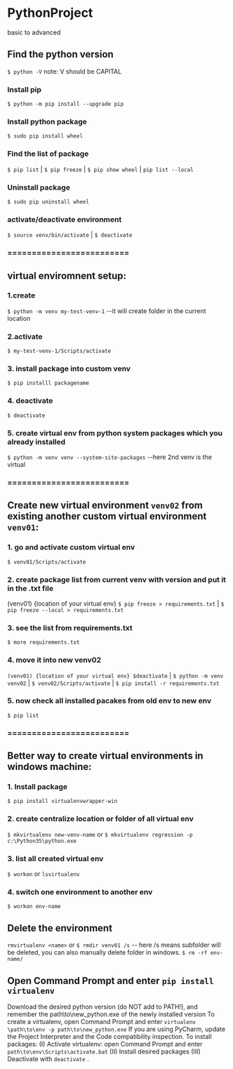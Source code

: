 # PythonProject
basic to advanced
## Find the python version
`$ python -V`  note: V should be CAPITAL

### Install pip
`$ python -m pip install --upgrade pip`

### Install python package
`$ sudo pip install wheel`

### Find the list of package
`$ pip list` | `$ pip freeze` | `$ pip show wheel` | `pip list --local`

### Uninstall package
`$ sudo pip uninstall wheel`

### activate/deactivate environment 
`$ source venv/bin/activate` | 
`$ deactivate`

### ========================= 
## virtual enviromnent setup:
### 1.create
`$ python -m venv my-test-venv-1` --it will create folder in the current location

### 2.activate
`$ my-test-venv-1/Scripts/activate`

### 3. install package into custom venv
`$ pip installl packagename`

### 4. deactivate
`$ deactivate`

### 5. create virtual env from python system packages which you already installed
`$ python -m venv venv --system-site-packages` --here 2nd venv is the virtual

### =========================

## Create new virtual environment `venv02` from existing another custom virtual environment `venv01`:
### 1. go and activate custom virtual env
`$ venv01/Scripts/activate`
### 2. create package list from current venv with version and put it in the .txt file
(venv01) {location of your virtual env} `$ pip freeze > requirements.txt` | `$ pip freeze --local > requirements.txt`
### 3. see the list from requirements.txt
`$ more requirements.txt`
### 4. move it into new venv02
`(venv01) {location of your virtual env} $deactivate` | 
`$ python -m venv venv02` | 
`$ venv02/Scripts/activate` |
`$ pip install -r requirements.txt`
### 5. now check all installed pacakes from old env to new env
`$ pip list`
### =========================

## Better way to create virtual environments in windows machine:
### 1. Install package 
`$ pip install virtualenvwrapper-win`

### 2. create centralize location or folder of all virtual env
`$ mkvirtualenv new-venv-name` or 
`$ mkvirtualenv regression -p c:\Python35\python.exe`

### 3. list all created virtual env
`$ workon` or `lsvirtualenv`
 
### 4. switch one environment to another env
`$ workon env-name`

## Delete the environment
`rmvirtualenv <name>` or 
`$ rmdir venv01 /s` -- here /s means subfolder will be deleted, you can also manually delete folder in windows.
`$ rm -rf env-name/`
## Open Command Prompt and enter `pip install virtualenv`
Download the desired python version (do NOT add to PATH!), and remember the path\to\new_python.exe of the newly installed version
To create a virtualenv, open Command Prompt and enter
`virtualenv \path\to\env -p path\to\new_python.exe`
If you are using PyCharm, update the Project Interpreter and the Code compatibility inspection.
To install packages:
(I) Activate virtualenv: open Command Prompt and enter `path\to\env\Scripts\activate.bat`
(II)  Install desired packages
(III)  Deactivate with `deactivate` .
